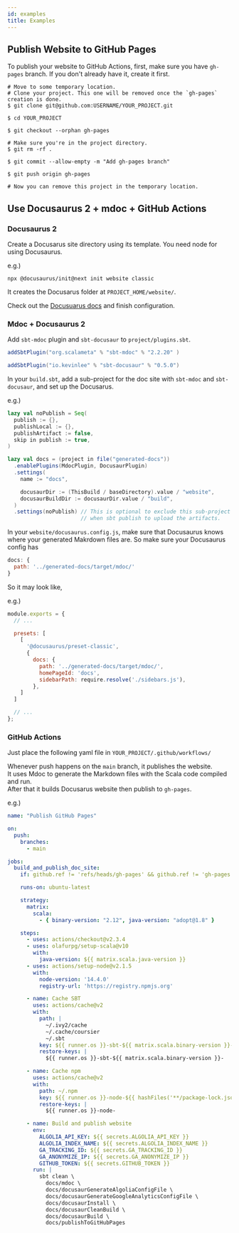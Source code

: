 ```yaml
---
id: examples
title: Examples
---
```

## Publish Website to GitHub Pages
To publish your website to GitHub Actions, first, make sure you have `gh-pages` branch.
If you don't already have it, create it first.

```shell
# Move to some temporary location.
# Clone your project. This one will be removed once the `gh-pages` creation is done.
$ git clone git@github.com:USERNAME/YOUR_PROJECT.git

$ cd YOUR_PROJECT

$ git checkout --orphan gh-pages

# Make sure you're in the project directory.
$ git rm -rf .

$ git commit --allow-empty -m "Add gh-pages branch"

$ git push origin gh-pages

# Now you can remove this project in the temporary location.
```

## Use Docusaurus 2 + mdoc + GitHub Actions

### Docusaurus 2
Create a Docusarus site directory using its template. You need node for using Docusaurus.

e.g.)
```shell
npx @docusaurus/init@next init website classic 
``` 
It creates the Docusarus folder at `PROJECT_HOME/website/`.

Check out the [Docusuarus docs](https://v2.docusaurus.io/docs/) and finish configuration.

### Mdoc + Docusaurus 2
Add `sbt-mdoc` plugin and `sbt-docusaur` to `project/plugins.sbt`. 

```scala title="project/plugins.sbt"
addSbtPlugin("org.scalameta" % "sbt-mdoc" % "2.2.20" )

addSbtPlugin("io.kevinlee" % "sbt-docusaur" % "0.5.0")
```

In your `build.sbt`, add a sub-project for the doc site with `sbt-mdoc` and `sbt-docusaur`, and set up the Docusarus.

e.g.)
```scala title="build.sbt"
lazy val noPublish = Seq(
  publish := {},
  publishLocal := {},
  publishArtifact := false,
  skip in publish := true,
)

lazy val docs = (project in file("generated-docs"))
  .enablePlugins(MdocPlugin, DocusaurPlugin)
  .settings(
    name := "docs",

    docusaurDir := (ThisBuild / baseDirectory).value / "website",
    docusaurBuildDir := docusaurDir.value / "build",
  )
  .settings(noPublish) // This is optional to exclude this sub-project
                       // when sbt publish to upload the artifacts.

```

In your `website/docusaurus.config.js`, make sure that Docusaurus knows where your generated Makrdown files are.
So make sure your Docusaurus config has
```javascript
docs: {
  path: '../generated-docs/target/mdoc/'
}
```

So it may look like,

e.g.)
```javascript title="website/docusaurus.config.js"
module.exports = {
  // ...

  presets: [
    [
      '@docusaurus/preset-classic',
      {
        docs: {
          path: '../generated-docs/target/mdoc/',
          homePageId: 'docs',
          sidebarPath: require.resolve('./sidebars.js'),
        },
    ]
  ]

  // ...
};
```

### GitHub Actions
Just place the following yaml file in `YOUR_PROJECT/.github/workflows/`

Whenever push happens on the `main` branch, it publishes the website. <br />
It uses Mdoc to generate the Markdown files with the Scala code compiled and run.<br />
After that it builds Docusarus website then publish to `gh-pages`.

e.g.)

```yaml title=".github/workflows/publish-github-pages.yml"
name: "Publish GitHub Pages"

on:
  push:
    branches:
      - main

jobs:
  build_and_publish_doc_site:
    if: github.ref != 'refs/heads/gh-pages' && github.ref != 'gh-pages'

    runs-on: ubuntu-latest

    strategy:
      matrix:
        scala:
          - { binary-version: "2.12", java-version: "adopt@1.8" }

    steps:
      - uses: actions/checkout@v2.3.4
      - uses: olafurpg/setup-scala@v10
        with:
          java-version: ${{ matrix.scala.java-version }}
      - uses: actions/setup-node@v2.1.5
        with:
          node-version: '14.4.0'
          registry-url: 'https://registry.npmjs.org'

      - name: Cache SBT
        uses: actions/cache@v2
        with:
          path: |
            ~/.ivy2/cache
            ~/.cache/coursier
            ~/.sbt
          key: ${{ runner.os }}-sbt-${{ matrix.scala.binary-version }}-${{ hashFiles('**/*.sbt') }}
          restore-keys: |
            ${{ runner.os }}-sbt-${{ matrix.scala.binary-version }}-

      - name: Cache npm
        uses: actions/cache@v2
        with:
          path: ~/.npm
          key: ${{ runner.os }}-node-${{ hashFiles('**/package-lock.json') }}
          restore-keys: |
            ${{ runner.os }}-node-

      - name: Build and publish website
        env:
          ALGOLIA_API_KEY: ${{ secrets.ALGOLIA_API_KEY }}
          ALGOLIA_INDEX_NAME: ${{ secrets.ALGOLIA_INDEX_NAME }}
          GA_TRACKING_ID: ${{ secrets.GA_TRACKING_ID }}
          GA_ANONYMIZE_IP: ${{ secrets.GA_ANONYMIZE_IP }}
          GITHUB_TOKEN: ${{ secrets.GITHUB_TOKEN }}
        run: |
          sbt clean \
            docs/mdoc \
            docs/docusaurGenerateAlgoliaConfigFile \
            docs/docusaurGenerateGoogleAnalyticsConfigFile \
            docs/docusaurInstall \
            docs/docusaurCleanBuild \
            docs/docusaurBuild \
            docs/publishToGitHubPages
```
